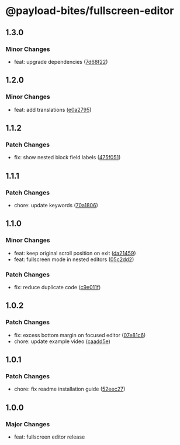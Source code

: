 # @payload-bites/fullscreen-editor

## 1.3.0

### Minor Changes

- feat: upgrade dependencies ([7d68f22](https://github.com/rilrom/payload-bites/commit/7d68f22))

## 1.2.0

### Minor Changes

- feat: add translations ([e0a2795](https://github.com/rilrom/payload-bites/commit/e0a2795))

## 1.1.2

### Patch Changes

- fix: show nested block field labels ([475f051](https://github.com/rilrom/payload-bites/commit/475f051))

## 1.1.1

### Patch Changes

- chore: update keywords ([70a1806](https://github.com/rilrom/payload-bites/commit/70a1806))

## 1.1.0

### Minor Changes

- feat: keep original scroll position on exit ([da21459](https://github.com/rilrom/payload-bites/commit/da21459))
- feat: fullscreen mode in nested editors ([05c2dd2](https://github.com/rilrom/payload-bites/commit/05c2dd2))

### Patch Changes

- fix: reduce duplicate code ([c9e011f](https://github.com/rilrom/payload-bites/commit/c9e011f))

## 1.0.2

### Patch Changes

- fix: excess bottom margin on focused editor ([07e81c6](https://github.com/rilrom/payload-bites/commit/07e81c6))
- chore: update example video ([caadd5e](https://github.com/rilrom/payload-bites/commit/caadd5e))

## 1.0.1

### Patch Changes

- chore: fix readme installation guide ([52eec27](https://github.com/rilrom/payload-bites/commit/52eec27))

## 1.0.0

### Major Changes

- feat: fullscreen editor release

